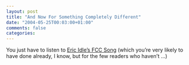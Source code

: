 ```yaml
---
layout: post
title: "And Now For Something Completely Different"
date: "2004-05-25T00:03:00+01:00"
comments: false
categories: 
---
```


<p>You just have to listen to <a href="http://www.pythonline.com/plugs/idle/FCCSong.mp3">Eric Idle&#8217;s FCC Song</a> (which you&#8217;re very likely to have done already, I know, but for the few readers who haven&#8217;t &#8230;)</p>


